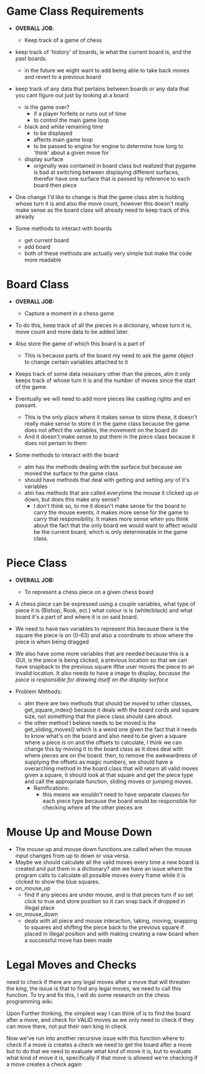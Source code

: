 
# Game Class Requirements
- __OVERALL JOB__:
	- Keep track of a game of chess
- keep track of 'history' of boards, ie what the current board is, and the past boards.
	- in the future we wight want to add being able to take back moves and revert to a previous board
	
- keep track of any data that pertains between boards or any data that you cant figure out just by looking at a board
	- is the game over?
		- if a player forfeits or runs out of time
		- to control the main game loop
	- black and white remaining time
		- to be displayed
		- affects main game loop
		- to be passed to engine for engine to determine how long to 'think' about a given move for
	- display surface
		- originally was contained in board class but realized that pygame is bad at switching between displaying different surfaces, therefor have one surface that is passed by reference to each board then piece

- One change I'd like to change is that the game class atm is holding whose turn it is and also the move count, however this doesn't really make sense as the board class will already need to keep track of this already

- Some methods to interact with boards
	- get current board
	- add board
	- both of these methods are actually very simple but make the code more readable


# Board Class
- __OVERALL JOB:__
	- Capture a moment in a chess game
	
- To do this, keep track of all the pieces in a dictionary, whose turn it is, move count and more data to be added later.

- Also store the game of which this board is a part of
	- This is because parts of the board my need to ask the game object to change certain variables attached to it

- Keeps track of some data nessisary other than the pieces, atm it only keeps track of whose turn it is and the number of moves since the start of the game. 
- Eventually we will need to add more pieces like castling rights and en passant.
	- This is the only place where it makes sense to store these, it doesn't really make sense to store it in the game class because the game does not affect the variables, the movement on the board do
	- And it doesn't make sense to put them in the piece class because it does not pertain to them

- Some methods to interact with the board
	- atm has the methods dealing with the surface but because we moved the surface to the game class
	- should have methods that deal with getting and setting any of it's variables
	- atm has methods that are called everytime the mouse it clicked up or down, but does this make any sense?
		- I don't think so, to me it doesn't make sense for the board to carry the mouse events, it makes more sense for the game to carry that responsibility. It makes more sense when you think about the fact that the only board we would want to affect would be the current board, which is only determinable in the game class.

# __Piece Class__
- __OVERALL JOB:__
	- To represent a chess piece on a given chess board
- A chess piece can be expressed using a couple variables, what type of piece it is (Bishop, Rook, ect.) what colour is is (white/black) and what board it's a part of and where it is on said board. 
- We need to have two variables to represent this because there is the square the piece is on (0-63) and also a coordinate to show where the piece is when being dragged
- We also have some more variables that are needed because this is a GUI, is the piece is being clicked, a previous location so that we can have snapback to the previous square ifthe user moves the piece to an invalid location. It also needs to have a image to display, *because the piece is responsible for drawing itself on the display surface*

- Problem Methods:
	- atm there are two methods that should be moved to other classes, get_square_index() because it deals with the board cords and square size, not something that the piece class should care about.
	- the other method I believe needs to be moved is the get_sliding_moves() which is a weird one given the fact that it needs to know what's on the board and also need to be given a square where a piece is on and the offsets to calculate, I think we can change this by moving it to the board class as it does deal with where pieces are on the board. then, to remove the awkwardness of supplying the offsets as magic numbers, we should have a overarching method in the board class that will return all valid moves given a square, it should look at that square and get the piece type and call the appropriate function, sliding moves or jumping moves.
		- Ramifications:
			- this means we wouldn't need to have separate classes for each piece type because the board would be responsible for checking where all the other pieces are

# __Mouse Up and Mouse Down__
- The mouse up and mouse down functions are called when the mouse input changes from up to down or visa versa.
- Maybe we should calculate all the valid moves every time a new board is created and put them in a dictionary? atm we have an issue where the program calls to calculate all possible moves every frame while it is clicked to show the blue squares.
- on_mouse_up
	- find if any pieces are under mouse, and is that pieces turn if so set click to true and store position so it can snap back if dropped in illegal place
- on_mouse_down
	- deals with all piece and mouse interaction, taking, moving, snapping to squares and shifting the piece back to the previous square if placed in illegal position and with making creating a new board when a successful move has been made

# __Legal Moves and Checks__
need to check if there are any legal moves after a move that will threaten the king, the issue is that to find any legal moves, we need to call this function. To try and fix this, I will do some research on the chess programming wiki.

Upon Further thinking, the simplest way I can think of is to find the board after a move, and check for VALID moves as we only need to check if they can move there, not put their own king in check

Now we've run into another recursive issue with this function where to check if a move is creates a check we need to get the board after a  move but to do that we need to evaluate what kind of move it is, but  to evaluate what kind of move it is, specifically if that move is  allowed we're checking if a move creates a check again

